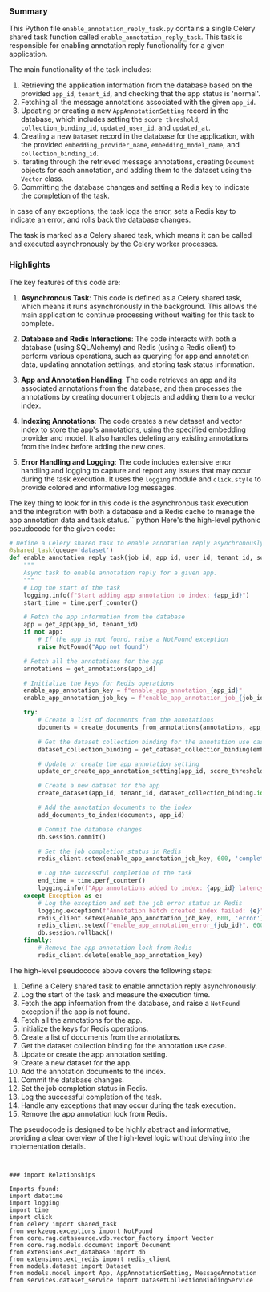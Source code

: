 

### Summary

This Python file `enable_annotation_reply_task.py` contains a single Celery shared task function called `enable_annotation_reply_task`. This task is responsible for enabling annotation reply functionality for a given application.

The main functionality of the task includes:

1. Retrieving the application information from the database based on the provided `app_id`, `tenant_id`, and checking that the app status is 'normal'.
2. Fetching all the message annotations associated with the given `app_id`.
3. Updating or creating a new `AppAnnotationSetting` record in the database, which includes setting the `score_threshold`, `collection_binding_id`, `updated_user_id`, and `updated_at`.
4. Creating a new `Dataset` record in the database for the application, with the provided `embedding_provider_name`, `embedding_model_name`, and `collection_binding_id`.
5. Iterating through the retrieved message annotations, creating `Document` objects for each annotation, and adding them to the dataset using the `Vector` class.
6. Committing the database changes and setting a Redis key to indicate the completion of the task.

In case of any exceptions, the task logs the error, sets a Redis key to indicate an error, and rolls back the database changes.

The task is marked as a Celery shared task, which means it can be called and executed asynchronously by the Celery worker processes.

### Highlights

The key features of this code are:

1. **Asynchronous Task**: This code is defined as a Celery shared task, which means it runs asynchronously in the background. This allows the main application to continue processing without waiting for this task to complete.

2. **Database and Redis Interactions**: The code interacts with both a database (using SQLAlchemy) and Redis (using a Redis client) to perform various operations, such as querying for app and annotation data, updating annotation settings, and storing task status information.

3. **App and Annotation Handling**: The code retrieves an app and its associated annotations from the database, and then processes the annotations by creating document objects and adding them to a vector index.

4. **Indexing Annotations**: The code creates a new dataset and vector index to store the app's annotations, using the specified embedding provider and model. It also handles deleting any existing annotations from the index before adding the new ones.

5. **Error Handling and Logging**: The code includes extensive error handling and logging to capture and report any issues that may occur during the task execution. It uses the `logging` module and `click.style` to provide colored and informative log messages.

The key thing to look for in this code is the asynchronous task execution and the integration with both a database and a Redis cache to manage the app annotation data and task status.```python
Here's the high-level pythonic pseudocode for the given code:

```python
# Define a Celery shared task to enable annotation reply asynchronously
@shared_task(queue='dataset')
def enable_annotation_reply_task(job_id, app_id, user_id, tenant_id, score_threshold, embedding_provider_name, embedding_model_name):
    """
    Async task to enable annotation reply for a given app.
    """
    # Log the start of the task
    logging.info(f"Start adding app annotation to index: {app_id}")
    start_time = time.perf_counter()

    # Fetch the app information from the database
    app = get_app(app_id, tenant_id)
    if not app:
        # If the app is not found, raise a NotFound exception
        raise NotFound("App not found")

    # Fetch all the annotations for the app
    annotations = get_annotations(app_id)

    # Initialize the keys for Redis operations
    enable_app_annotation_key = f"enable_app_annotation_{app_id}"
    enable_app_annotation_job_key = f"enable_app_annotation_job_{job_id}"

    try:
        # Create a list of documents from the annotations
        documents = create_documents_from_annotations(annotations, app_id)

        # Get the dataset collection binding for the annotation use case
        dataset_collection_binding = get_dataset_collection_binding(embedding_provider_name, embedding_model_name, 'annotation')

        # Update or create the app annotation setting
        update_or_create_app_annotation_setting(app_id, score_threshold, dataset_collection_binding.id, user_id)

        # Create a new dataset for the app
        create_dataset(app_id, tenant_id, dataset_collection_binding.id, embedding_provider_name, embedding_model_name)

        # Add the annotation documents to the index
        add_documents_to_index(documents, app_id)

        # Commit the database changes
        db.session.commit()

        # Set the job completion status in Redis
        redis_client.setex(enable_app_annotation_job_key, 600, 'completed')

        # Log the successful completion of the task
        end_time = time.perf_counter()
        logging.info(f"App annotations added to index: {app_id} latency: {end_time - start_time}")
    except Exception as e:
        # Log the exception and set the job error status in Redis
        logging.exception(f"Annotation batch created index failed: {e}")
        redis_client.setex(enable_app_annotation_job_key, 600, 'error')
        redis_client.setex(f"enable_app_annotation_error_{job_id}", 600, str(e))
        db.session.rollback()
    finally:
        # Remove the app annotation lock from Redis
        redis_client.delete(enable_app_annotation_key)
```

The high-level pseudocode above covers the following steps:

1. Define a Celery shared task to enable annotation reply asynchronously.
2. Log the start of the task and measure the execution time.
3. Fetch the app information from the database, and raise a `NotFound` exception if the app is not found.
4. Fetch all the annotations for the app.
5. Initialize the keys for Redis operations.
6. Create a list of documents from the annotations.
7. Get the dataset collection binding for the annotation use case.
8. Update or create the app annotation setting.
9. Create a new dataset for the app.
10. Add the annotation documents to the index.
11. Commit the database changes.
12. Set the job completion status in Redis.
13. Log the successful completion of the task.
14. Handle any exceptions that may occur during the task execution.
15. Remove the app annotation lock from Redis.

The pseudocode is designed to be highly abstract and informative, providing a clear overview of the high-level logic without delving into the implementation details.
```


### import Relationships

Imports found:
import datetime
import logging
import time
import click
from celery import shared_task
from werkzeug.exceptions import NotFound
from core.rag.datasource.vdb.vector_factory import Vector
from core.rag.models.document import Document
from extensions.ext_database import db
from extensions.ext_redis import redis_client
from models.dataset import Dataset
from models.model import App, AppAnnotationSetting, MessageAnnotation
from services.dataset_service import DatasetCollectionBindingService